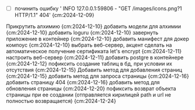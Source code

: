 * [ ] починить ошибку '  INFO   127.0.0.1:59806 - "GET /images/icons.png?1 HTTP/1.1" 404' {cm:2024-12-09}

Прикрутить алхимию {cm:2024-12-10}
добавить модели для алхимии {cm:2024-12-10}
добавить loguru {cm:2024-12-10}
завернуть приложение в контейнер {cm:2024-12-10}
добавить манифест для докер компоус {cm:2024-12-10}
выбрать веб-сервер, акцент сделать на автоматическое получение сертификата let's encrypt {cm:2024-12-11}
настроить веб-сервер {cm:2024-12-11}
добавить postgre в контейнере {cm:2024-12-12}
пофиксить создание таблиц в бд, при условии их отсутствия {cm:2024-12-15}
Добавить метод для добавления страниц {cm:2024-12-15}
добавить метод для запроса страницы {cm:2024-12-16}
добавить страницу 404 {cm:2024-12-16}
добавить метод для обновления страницы {cm:2024-12-20}
пофиксить возврат объекта страницы при ее создании (отправляется кирилицей path и url не полностью возвращается) {cm:2024-12-24}